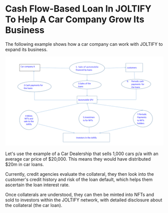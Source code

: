 # Cash Flow-Based Loan In JOLTIFY To Help A Car Company Grow Its Business

The following example shows how a car company can work with JOLTIFY to expand its business.

![](../.gitbook/assets/pic-carloan.png)

Let's use the example of a Car Dealership that sells 1,000 cars p/a with an average car price of $20,000. This means they would have distributed $20m in car loans.

Currently, credit agencies evaluate the collateral, they then look into the customer's credit history and risk of the loan default, which helps them ascertain the loan interest rate.

Once collaterals are understood, they can then be minted into NFTs and sold to investors within the JOLTIFY network, with detailed disclosure about the collateral (the car loan).
